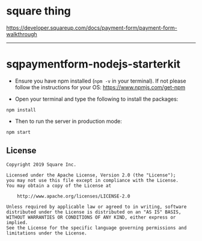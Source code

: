 
# square thing

https://developer.squareup.com/docs/payment-form/payment-form-walkthrough


---------------------------



# sqpaymentform-nodejs-starterkit

* Ensure you have npm installed (`npm -v` in your terminal). If not please follow the instructions for your OS: https://www.npmjs.com/get-npm

* Open your terminal and type the following to install the packages:
```
npm install
```

* Then to run the server in production mode:
```
npm start
```

## License

```
Copyright 2019 Square Inc.

Licensed under the Apache License, Version 2.0 (the "License");
you may not use this file except in compliance with the License.
You may obtain a copy of the License at

    http://www.apache.org/licenses/LICENSE-2.0

Unless required by applicable law or agreed to in writing, software
distributed under the License is distributed on an "AS IS" BASIS,
WITHOUT WARRANTIES OR CONDITIONS OF ANY KIND, either express or implied.
See the License for the specific language governing permissions and
limitations under the License.
```
